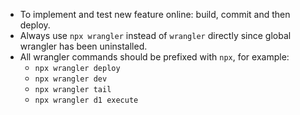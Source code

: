 - To implement and test new feature online: build, commit and then deploy.
- Always use `npx wrangler` instead of `wrangler` directly since global wrangler has been uninstalled.
- All wrangler commands should be prefixed with `npx`, for example:
  - `npx wrangler deploy`
  - `npx wrangler dev`
  - `npx wrangler tail`
  - `npx wrangler d1 execute`